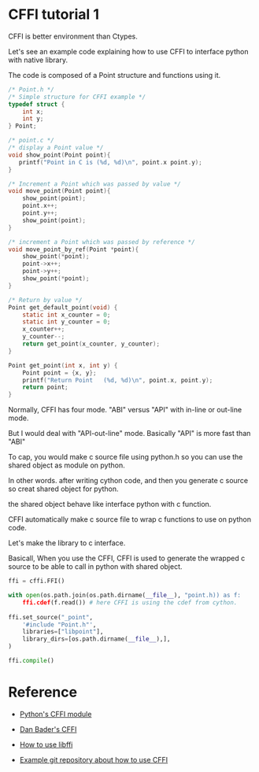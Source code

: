 # CFFI tutorial 1

 CFFI is better environment than Ctypes. 

 Let's see an example code explaining how to use CFFI to interface python with native library.
 
 The code is composed of a Point structure and functions using it.
 
```c
/* Point.h */
/* Simple structure for CFFI example */
typedef struct {
    int x;
    int y;
} Point;

/* point.c */
/* display a Point value */
void show_point(Point point){
   printf("Point in C is (%d, %d)\n", point.x point.y);
}

/* Increment a Point which was passed by value */
void move_point(Point point){
    show_point(point);
    point.x++;
    point.y++;
    show_point(point);
}

/* increment a Point which was passed by reference */
void move_point_by_ref(Point *point){
    show_point(*point);
    point->x++;
    point->y++;
    show_point(*point);
}

/* Return by value */
Point get_default_point(void) {
    static int x_counter = 0; 
    static int y_counter = 0; 
    x_counter++;
    y_counter--;
    return get_point(x_counter, y_counter);
}

Point get_point(int x, int y) {
    Point point = {x, y};
    printf("Return Point   (%d, %d)\n", point.x, point.y);
    return point;
}
```

Normally, CFFI has four mode. "ABI"  versus "API" with in-line or out-line mode. 

But I would deal with "API-out-line" mode. Basically "API" is more fast than "ABI"

To cap, you would make c source file using python.h so you can use the shared object as module on python. 

In other words. after writing cython code, and then you generate c source so creat shared object for python. 

the shared object behave like interface python with c function. 

CFFI automatically make c source file to wrap c functions to use on python code. 

Let's make the library to c interface. 

Basicall, When you use the CFFI, CFFI is used to generate the wrapped c source to be able to call in python with shared object. 

```python 
ffi = cffi.FFI()

with open(os.path.join(os.path.dirname(__file__), "point.h)) as f:
    ffi.cdef(f.read()) # here CFFI is using the cdef from cython.
 
ffi.set_source("_point",
    '#include "Point.h"', 
    libraries=["libpoint"], 
    library_dirs=[os.path.dirname(__file__),],
)

ffi.compile()
```


# Reference 

 - [Python's CFFI module](https://cffi.readthedocs.io/en/latest/index.html)
 
 - [Dan Bader's CFFI](https://dbader.org/blog/python-cffi)
 
 - [How to use libffi](https://eli.thegreenplace.net/2013/03/04/flexible-runtime-interface-to-shared-libraries-with-libffi/)

 - [Example git repository about how to use CFFI](https://github.com/wolever/python-cffi-example)
